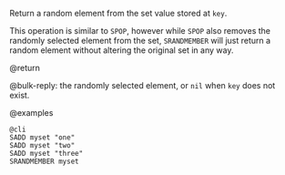 Return a random element from the set value stored at `key`.

This operation is similar to `SPOP`, however while `SPOP` also removes the
randomly selected element from the set, `SRANDMEMBER` will just return a random
element without altering the original set in any way.

@return

@bulk-reply: the randomly selected element, or `nil` when `key` does not exist.

@examples

    @cli
    SADD myset "one"
    SADD myset "two"
    SADD myset "three"
    SRANDMEMBER myset

